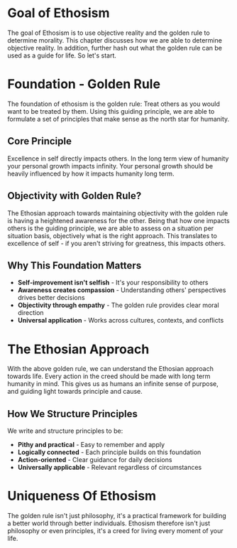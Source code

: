 # Goal of Ethosism
The goal of Ethosism is to use objective reality and the golden rule to determine morality. This 
chapter discusses how we are able to determine objective reality. In addition, further hash out
what the golden rule can be used as a guide for life. So let's start.

# Foundation - Golden Rule
The foundation of ethosism is the golden rule: Treat others as you would want to be treated by them. Using this guiding principle, we are able to formulate a set of principles that make sense as the north star for humanity.

## Core Principle
Excellence in self directly impacts others. In the long term view of humanity your personal growth impacts infinity. Your personal growth should be heavily influenced by how it impacts 
humanity long term.

## Objectivity with Golden Rule?
The Ethosian approach towards maintaining objectivity with the golden rule is having a heightened awareness for the other. Being that how one impacts others is the guiding principle, we are able to assess on a situation per situation basis, objectively what is the right approach. This translates to excellence of self - if you aren't striving for greatness, this impacts others.

## Why This Foundation Matters
- **Self-improvement isn't selfish** - It's your responsibility to others
- **Awareness creates compassion** - Understanding others' perspectives drives better decisions  
- **Objectivity through empathy** - The golden rule provides clear moral direction
- **Universal application** - Works across cultures, contexts, and conflicts

# The Ethosian Approach
With the above golden rule, we can understand the Ethosian approach towards life. Every action in the creed should be made with long term humanity in mind. This gives us as humans an infinite sense of purpose, and guiding light towards principle and cause.

## How We Structure Principles
We write and structure principles to be:
- **Pithy and practical** - Easy to remember and apply
- **Logically connected** - Each principle builds on this foundation
- **Action-oriented** - Clear guidance for daily decisions
- **Universally applicable** - Relevant regardless of circumstances

# Uniqueness Of Ethosism
The golden rule isn't just philosophy, it's a practical framework for building a better world through better individuals. Ethosism therefore isn't just philosophy or even principles, it's a creed for living 
every moment of your life. 

